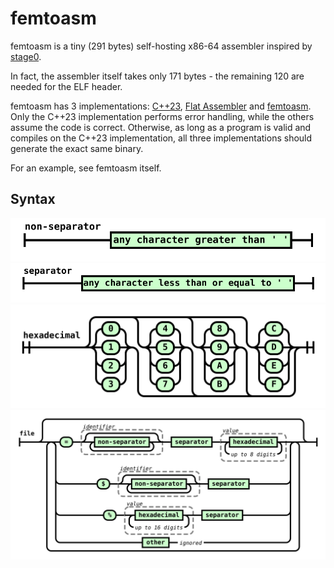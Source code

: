 femtoasm
===

femtoasm is a tiny (291 bytes) self-hosting x86-64 assembler inspired by
[stage0](https://github.com/oriansj/stage0).

In fact, the assembler itself takes only 171 bytes - the remaining 120 are
needed for the ELF header.

femtoasm has 3 implementations: [C++23](./src/femtoasm.cpp),
[Flat Assembler](./src/femtoasm.asm) and [femtoasm](./src/femtoasm.fa). Only the
C++23 implementation performs error handling, while the others assume the code
is correct. Otherwise, as long as a program is valid and compiles on the C++23
implementation, all three implementations should generate the exact same binary.

For an example, see femtoasm itself.

Syntax
---

![](./docs/svg/non-separator.svg)  
![](./docs/svg/separator.svg)  
![](./docs/svg/hexadecimal.svg)  
![](./docs/svg/file.svg)  
